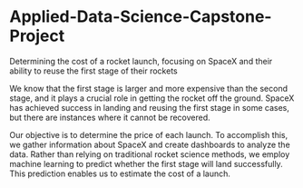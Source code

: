 # Applied-Data-Science-Capstone-Project
Determining the cost of a rocket launch, focusing on SpaceX and their ability to reuse the first stage of their rockets

We know that the first stage is larger and more expensive than the second stage, and it plays a crucial role in getting the rocket off the ground. SpaceX has achieved success in landing and reusing the first stage in some cases, but there are instances where it cannot be recovered.

Our objective is to determine the price of each launch. To accomplish this, we gather information about SpaceX and create dashboards to analyze the data. Rather than relying on traditional rocket science methods, we employ machine learning to predict whether the first stage will land successfully. This prediction enables us to estimate the cost of a launch.
